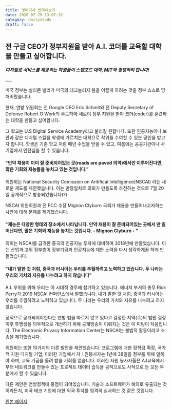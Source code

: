 ```yaml
---
title: 영어기사 번역해보기
date: 2020-07-29 13:07:32
category: dailystudy
draft: false
---
```

## 전 구글 CEO가 정부지원을 받아 A.I. 코더를 교육할 대학을 만들고 싶어합니다.

##### 디지털로 서비스를 제공하는 학원들이 스탠포드 대학, MIT와 경쟁하려 합니다!

<img src="https://images.unsplash.com/photo-1534665482403-a909d0d97c67?ixlib=rb-1.2.1&amp;ixid=eyJhcHBfaWQiOjEyMDd9&amp;auto=format&amp;fit=crop&amp;w=1350&amp;q=80" alt="열심히 코딩" style="zoom:25%;" />





미국 정부는 실리콘 밸리가  미국의 테크놀러지 붐을 이끌게 하려는 것을 정부 스스로 망쳐버렸습니다.



현재,  연방 위원회는 전  Google CEO Eric Schmit와 전 Deputy Secretary of Defense Robert O Work의 주도하에 새로이 정부 지원을 받아 코더(coder)를 훈련하는 대학을 만들고 싶어합니다.



그 학교는 U.S Digital Service Academy라고 불리길 원합니다. 또한 인공지능이나 보안과 같은 디지털 스킬을 학생에 가르치는 대학으로 학위를 수여할 수 있는 공인을 받고자 합니다.  학생은 기존 학교 처럼 매년 수업을 받을 수 있고, 여름에는 공공기관이나 사기업에서 인턴십을 할 수 있습니다.



#### "만약 채용이 이미 잘 준비되어있는 곳(roads are paved 의역)에서만 이루어진다면,  많은 기회와 재능들을 놓치고 있는 것입니다."



위원회는 National Security Comission on Aritifical Intelligence(NSCAI) 라는 새로운  제도를 제안했습니다. 이는 만장일치로 의회가 만들도록 추천하는 것으로 7월 20일 공개적으로 방송되었습니다(?)



NSCAI 위원회원과 전 FCC 수장  Mignon Clyburn 국회가  채용을 만들어내고자하는 사안에 대해 문제를 제기했습니다. 



#### "재능은 다양한 형태와 장소에서 나타납니다. 만약 채용이 잘 준비되어있는 곳에서 만 일어난다면, 많은 기회와 재능을 놓치는 것입니다. - Mignon Clyburn - "



의회는 NSCAI를 급격한 중국의 인공지능 투자에 대비하여 2018년에 만들었습니다.  이는 산업과 고위 정부층이 정부기금과 인공지능에 대한 노력을  다시 생각하게끔 하게 만들었습니다.



#### "내가 말한 것 처럼, 중국과 러시아는 우리를 추월하려고 노력하고 있습니다. 두 나라는 우리의 가치와 자유를 나누려고 하지 않습니다"



A.I. 우위를 위해 우리는 이 시대적 경주에 참가하고 있습니다. 에너지 부서의 총무 Rick Perry가 2019 NSCAI 컨퍼런스에서 말했습니다. 내가 말한 것 처럼, 중국과 러시아는 우리를 추월하려고 노력하고 있습니다. 두 나라는 우리의 가치와 자유를 나누려고 하지 않습니다. 



공적으로 공개되어야한다는 연방 법을 따르지 않고 있다고 결정한 지역(주)의 법원 결정 이후 투명성을 의무적으로 개선하기 위해  공개방송이 이뤄지는 것은 이 미팅이 처음입니다.  The Electronic Privacy Information Center는 NSCAI는 불법적 활동이라고 소송을 제기했습니다.



위원회는 또한 10가지의 다른 발안을 제안했습니다. 프로그램에 대한 장학금 확장,  국가적 지원 디지털 기업,  이러한 기업에서 자ㅓ원봉사자는 1년에 38일을 정부를 위해 일해야 하며,  교육 기금을 돌려 받을 기회를 얻습니다.  이러한 자원 봉사자들은  A.I교육에서부터 네트워크를 만들수 있는 프로젝트 데이터 습득을 공적으로도 사적으로 든 모든 부분에서 할 수 있습니다.



다른 제안은 연방정책에 중점이 되어있습니다.  기술과 소프트웨어가 해외로 유출되는 것이라든지,  미국 테크 기업에 대한 외국 투자를 엄격히 심사하는 것 같은 것입니다.



[원본 페이지](https://onezero.medium.com/former-google-ceo-wants-to-create-a-government-funded-university-to-train-a-i-coders-9a2df09c5bce)


